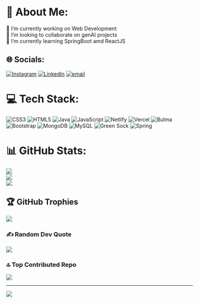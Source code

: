 # 💫 About Me:
🔭 I’m currently working on Web Development<br>👯 I’m looking to collaborate on genAI projects<br>🌱 I’m currently learning SpringBoot amd ReactJS


## 🌐 Socials:
[![Instagram](https://img.shields.io/badge/Instagram-%23E4405F.svg?logo=Instagram&logoColor=white)](https://instagram.com/ayush_sinha026) [![LinkedIn](https://img.shields.io/badge/LinkedIn-%230077B5.svg?logo=linkedin&logoColor=white)](https://linkedin.com/in/ayush-sinha-70046a319) [![email](https://img.shields.io/badge/Email-D14836?logo=gmail&logoColor=white)](mailto:ayushcodes26@gmail.com) 

# 💻 Tech Stack:
![CSS3](https://img.shields.io/badge/css3-%231572B6.svg?style=for-the-badge&logo=css3&logoColor=white) ![HTML5](https://img.shields.io/badge/html5-%23E34F26.svg?style=for-the-badge&logo=html5&logoColor=white) ![Java](https://img.shields.io/badge/java-%23ED8B00.svg?style=for-the-badge&logo=openjdk&logoColor=white) ![JavaScript](https://img.shields.io/badge/javascript-%23323330.svg?style=for-the-badge&logo=javascript&logoColor=%23F7DF1E) ![Netlify](https://img.shields.io/badge/netlify-%23000000.svg?style=for-the-badge&logo=netlify&logoColor=#00C7B7) ![Vercel](https://img.shields.io/badge/vercel-%23000000.svg?style=for-the-badge&logo=vercel&logoColor=white) ![Bulma](https://img.shields.io/badge/bulma-00D0B1?style=for-the-badge&logo=bulma&logoColor=white) ![Bootstrap](https://img.shields.io/badge/bootstrap-%238511FA.svg?style=for-the-badge&logo=bootstrap&logoColor=white) ![MongoDB](https://img.shields.io/badge/MongoDB-%234ea94b.svg?style=for-the-badge&logo=mongodb&logoColor=white) ![MySQL](https://img.shields.io/badge/mysql-4479A1.svg?style=for-the-badge&logo=mysql&logoColor=white) ![Green Sock](https://img.shields.io/badge/green%20sock-88CE02?style=for-the-badge&logo=greensock&logoColor=white) ![Spring](https://img.shields.io/badge/spring-%236DB33F.svg?style=for-the-badge&logo=spring&logoColor=white)
# 📊 GitHub Stats:
![](https://github-readme-stats.vercel.app/api?username=AyushSinha2603&theme=dark&hide_border=false&include_all_commits=false&count_private=false)<br/>
![](https://github-readme-streak-stats.herokuapp.com/?user=AyushSinha2603&theme=dark&hide_border=false)<br/>
![](https://github-readme-stats.vercel.app/api/top-langs/?username=AyushSinha2603&theme=dark&hide_border=false&include_all_commits=false&count_private=false&layout=compact)

## 🏆 GitHub Trophies
![](https://github-profile-trophy.vercel.app/?username=AyushSinha2603&theme=radical&no-frame=false&no-bg=true&margin-w=4)

### ✍️ Random Dev Quote
![](https://quotes-github-readme.vercel.app/api?type=horizontal&theme=radical)

### 🔝 Top Contributed Repo
![](https://github-contributor-stats.vercel.app/api?username=AyushSinha2603&limit=5&theme=dark&combine_all_yearly_contributions=true)

---
[![](https://visitcount.itsvg.in/api?id=AyushSinha2603&icon=0&color=0)](https://visitcount.itsvg.in)

<!-- Proudly created with GPRM ( https://gprm.itsvg.in ) -->
